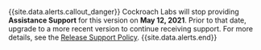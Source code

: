 {{site.data.alerts.callout_danger}}
Cockroach Labs will stop providing <strong>Assistance Support</strong> for this version on <strong>May 12, 2021</strong>. Prior to that date, upgrade to a more recent version to continue receiving support. For more details, see the <a href="release-support-policy.html">Release Support Policy</a>.
{{site.data.alerts.end}}
